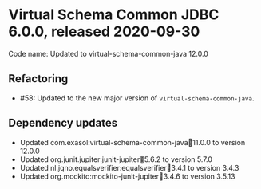# Virtual Schema Common JDBC 6.0.0, released 2020-09-30

Code name: Updated to virtual-schema-common-java 12.0.0

## Refactoring

* #58: Updated to the new major version of `virtual-schema-common-java`.

## Dependency updates

* Updated com.exasol:virtual-schema-common-java:jar:11.0.0 to version 12.0.0
* Updated org.junit.jupiter:junit-jupiter:jar:5.6.2 to version 5.7.0
* Updated nl.jqno.equalsverifier:equalsverifier:jar:3.4.1 to version 3.4.3
* Updated org.mockito:mockito-junit-jupiter:jar:3.4.6 to version 3.5.13
